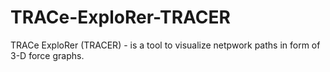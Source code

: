 # TRACe-ExploRer-TRACER
TRACe ExploRer (TRACER) - is a tool to visualize netpwork paths in form of 3-D force graphs.
